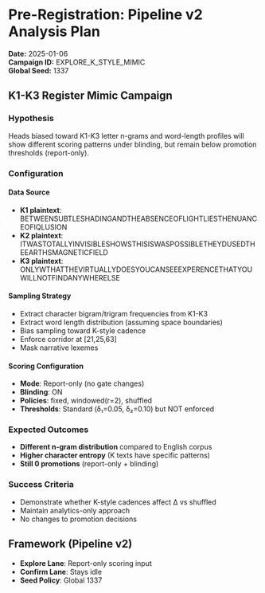 # Pre-Registration: Pipeline v2 Analysis Plan

**Date:** 2025-01-06  
**Campaign ID:** EXPLORE_K_STYLE_MIMIC  
**Global Seed:** 1337

## K1-K3 Register Mimic Campaign

### Hypothesis
Heads biased toward K1-K3 letter n-grams and word-length profiles will show different scoring patterns under blinding, but remain below promotion thresholds (report-only).

### Configuration

#### Data Source
- **K1 plaintext**: BETWEENSUBTLESHADINGANDTHEABSENCEOFLIGHTLIESTHENUANCEOFIQLUSION
- **K2 plaintext**: ITWASTOTALLYINVISIBLESHOWSTHISISWASPOSSIBLETHEYDUSEDTHEEARTHSMAGNETICFIELD
- **K3 plaintext**: ONLYWTHATTHEVIRTUALLYDOESYOUCANSEEEXPERENCETHATYOUWILLNOTFINDANYWHERELSE

#### Sampling Strategy
- Extract character bigram/trigram frequencies from K1-K3
- Extract word length distribution (assuming space boundaries)
- Bias sampling toward K-style cadence
- Enforce corridor at [21,25,63]
- Mask narrative lexemes

#### Scoring Configuration
- **Mode**: Report-only (no gate changes)
- **Blinding**: ON
- **Policies**: fixed, windowed(r=2), shuffled
- **Thresholds**: Standard (δ₁=0.05, δ₂=0.10) but NOT enforced

### Expected Outcomes
- **Different n-gram distribution** compared to English corpus
- **Higher character entropy** (K texts have specific patterns)
- **Still 0 promotions** (report-only + blinding)

### Success Criteria
- Demonstrate whether K-style cadences affect Δ vs shuffled
- Maintain analytics-only approach
- No changes to promotion decisions

## Framework (Pipeline v2)
- **Explore Lane**: Report-only scoring input
- **Confirm Lane**: Stays idle
- **Seed Policy**: Global 1337